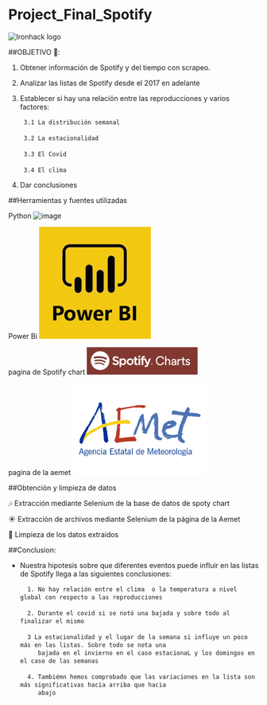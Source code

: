 # Project_Final_Spotify


![Ironhack logo](https://i.imgur.com/1QgrNNw.png)     

##OBJETIVO 🎯:

1. Obtener información de Spotify y del tiempo con scrapeo.
2. Analizar las listas de Spotify desde el 2017 en adelante
3. Establecer si hay una relación entre las reproducciones y varios factores:

        3.1 La distribución semanal

        3.2 La estacionalidad

        3.3 El Covid

        3.4 El clima
        
4. Dar conclusiones

##Herramientas y fuentes utilizadas


Python
![image](https://user-images.githubusercontent.com/100074946/208688729-88bf5fdc-b5be-4280-8468-ff195efc0ce8.png)


Power Bi 
![img|5](img/power_bi.jpeg)  

pagina de Spotify chart 
![img|5](img/spoty%20chart.png) 

pagina de la aemet 
![img|5](img/aemet.png) 

##Obtención y limpieza de datos

🎶 Extracción mediante Selenium de la base de datos de spoty chart 

☀️ Extracción de archivos mediante Selenium de la página de la Aemet

🛁 Limpieza de los datos extraidos


##Conclusion:

 - Nuestra hipotesis sobre que diferentes eventos puede influir en las listas de Spotify llega a las siguientes
        conclusiones:
        
        
         1. No hay relación entre el clima  o la temperatura a nivel global con respecto a las reproducciones
         
         2. Durante el covid si se notó una bajada y sobre todo al finalizar el mismo 

         3 La estacionalidad y el lugar de la semana si influye un poco más en las listas. Sobre todo se nota una 
            bajada en el invierno en el caso estacionaL y los domingos en el caso de las semanas

         4. Tambiémn hemos comprobado que las variaciones en la lista son más significativas hacia arriba que hacia
            abajo







